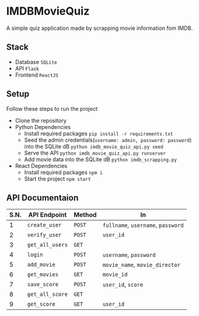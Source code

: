 # IMDBMovieQuiz
A simple quiz application made by scrapping movie information fom IMDB.

## Stack
* Database `SQLite`
* API `Flask`
* Frontend `ReactJS`

## Setup
Follow these steps to run the project

* Clone the repository 
* Python Dependencies
  * Install required packages `pip install -r requirements.txt`
  * Seed the admin credentials(`username: admin, password: password`) into the SQLite dB `python imdb_movie_quiz_api.py seed`
  * Serve the API `python imdb_movie_quiz_api.py runserver`
  * Add movie data into the SQLite dB `python imdb_scrapping.py`
* React Dependencies
  * Install required packages `npm i`
  * Start the project `npm start`

## API Documentaion

S.N. | API Endpoint | Method | In 
--- | --- | --- | --- 
1 | `create_user` | `POST` | `fullname`, `username`, `password` 
2 | `verify_user` | `POST` | `user_id`
3 | `get_all_users` | `GET` |  
4 | `login` | `POST` | `username`, `password` 
5 | `add_movie` | `POST` | `movie_name`, `movie_director` 
6 | `get_movies` | `GET` | `movie_id` 
7 | `save_score` | `POST` | `user_id`, `score`
8 | `get_all_score` | `GET` | 
9 | `get_score` | `GET` | `user_id` | 


